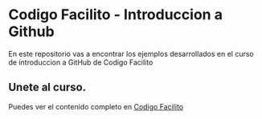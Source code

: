 # Codigo Facilito - Introduccion  a Github

En este repositorio vas a encontrar los ejemplos desarrollados en el curso de introduccion a GitHub de Codigo Facilito

## Unete al curso.
Puedes ver el contenido completo en [Codigo Facilito](https://www.codigofacilito.com)